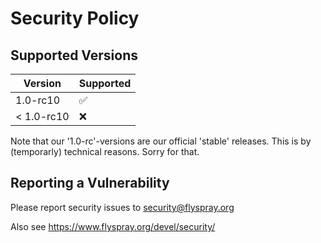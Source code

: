 # Security Policy

## Supported Versions

| Version    | Supported          |
| ---------- | ------------------ |
| 1.0-rc10   | :white_check_mark: |
| < 1.0-rc10 | :x:                |

Note that our '1.0-rc'-versions are our official 'stable' releases.
This is by (temporarly) technical reasons. Sorry for that.

## Reporting a Vulnerability

Please report security issues to security@flyspray.org

Also see https://www.flyspray.org/devel/security/
